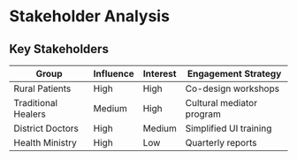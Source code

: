 # Stakeholder Analysis

## Key Stakeholders
| Group | Influence | Interest | Engagement Strategy |
|-------|-----------|----------|---------------------|
| Rural Patients | High | High | Co-design workshops |
| Traditional Healers | Medium | High | Cultural mediator program |
| District Doctors | High | Medium | Simplified UI training |
| Health Ministry | High | Low | Quarterly reports |
